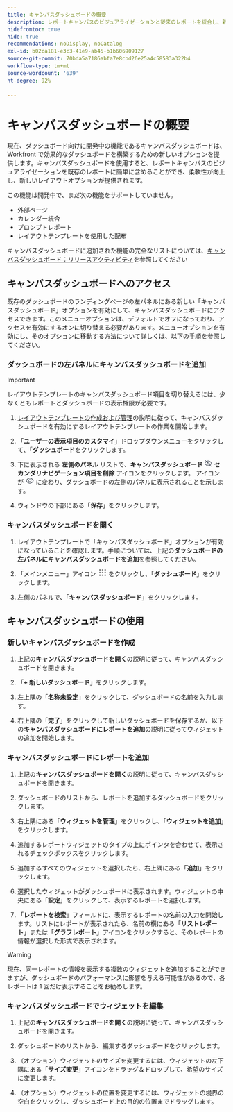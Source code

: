 ```yaml
---
title: キャンバスダッシュボードの概要
description: レポートキャンバスのビジュアライゼーションと従来のレポートを統合し、新しいレイアウトオプションを備えたキャンバスダッシュボードを作成できます。
hidefromtoc: true
hide: true
recommendations: noDisplay, noCatalog
exl-id: b02ca181-e3c3-41e9-ab45-b1b606909127
source-git-commit: 70bda5a7186abfa7e8cbd26e25a4c58583a322b4
workflow-type: tm+mt
source-wordcount: '639'
ht-degree: 92%

---
```


# キャンバスダッシュボードの概要

<!-- This page is hidden as it is outdated, delete once full Canvas Dashboard docs are live-->
<!-- Audited: 12/2023 -->

現在、ダッシュボード向けに開発中の機能であるキャンバスダッシュボードは、Workfront で効果的なダッシュボードを構築するための新しいオプションを提供します。キャンバスダッシュボードを使用すると、レポートキャンバスのビジュアライゼーションを既存のレポートに簡単に含めることができ、柔軟性が向上し、新しいレイアウトオプションが提供されます。

この機能は開発中で、まだ次の機能をサポートしていません。
* 外部ページ
* カレンダー統合
* プロンプトレポート
* レイアウトテンプレートを使用した配布

キャンバスダッシュボードに追加された機能の完全なリストについては、[キャンバスダッシュボード：リリースアクティビティ](/help/quicksilver/product-announcements/betas/canvas-dashboards-beta/canvas-dashboards-release-activity.md)を参照してください

## キャンバスダッシュボードへのアクセス

既存のダッシュボードのランディングページの左パネルにある新しい「キャンバスダッシュボード」オプションを有効にして、キャンバスダッシュボードにアクセスできます。このメニューオプションは、デフォルトでオフになっており、アクセスを有効にするオンに切り替える必要があります。メニューオプションを有効にし、そのオプションに移動する方法について詳しくは、以下の手順を参照してください。

### ダッシュボードの左パネルにキャンバスダッシュボードを追加

>[!IMPORTANT]
>
>レイアウトテンプレートのキャンバスダッシュボード項目を切り替えるには、少なくともレポートとダッシュボードの表示権限が必要です。

1. [レイアウトテンプレートの作成および管理](../../../administration-and-setup/customize-workfront/use-layout-templates/create-and-manage-layout-templates.md)の説明に従って、キャンバスダッシュボードを有効にするレイアウトテンプレートの作業を開始します。

1. 「**ユーザーの表示項目のカスタマイ**」ドロップダウンメニューをクリックして、「**ダッシュボード**&#x200B;をクリックします。

1. 下に表示される **左側のパネル** リストで、**キャンバスダッシュボード ![ の横にある ](assets/delete-secondary-nav-item.png) セカンダリナビゲーション項目を削除** アイコンをクリックします。 アイコンが ![ セカンダリナビゲーション項目を追加 ](assets/add-secondary-nav-item.png) に変わり、ダッシュボードの左側のパネルに表示されることを示します。

1. ウィンドウの下部にある「**保存**」をクリックします。

### キャンバスダッシュボードを開く

1. レイアウトテンプレートで「キャンバスダッシュボード」オプションが有効になっていることを確認します。手順については、上記の&#x200B;**ダッシュボードの左パネルにキャンバスダッシュボードを追加**&#x200B;を参照してください。

1. 「メインメニュー」アイコン ![ 「メインメニュー」アイコン ](assets/main-menu-icon.png) をクリックし、「**ダッシュボード**」をクリックします。

1. 左側のパネルで、「**キャンバスダッシュボード**」をクリックします。

## キャンバスダッシュボードの使用

### 新しいキャンバスダッシュボードを作成

1. 上記の&#x200B;**キャンバスダッシュボードを開く**&#x200B;の説明に従って、キャンバスダッシュボードを開きます。

1. 「**+ 新しいダッシュボード**」をクリックします。

1. 左上隅の「**名称未設定**」をクリックして、ダッシュボードの名前を入力します。

1. 右上隅の「**完了**」をクリックして新しいダッシュボードを保存するか、以下の&#x200B;**キャンバスダッシュボードにレポートを追加**&#x200B;の説明に従ってウィジェットの追加を開始します。

### キャンバスダッシュボードにレポートを追加

1. 上記の&#x200B;**キャンバスダッシュボードを開く**&#x200B;の説明に従って、キャンバスダッシュボードを開きます。

1. ダッシュボードのリストから、レポートを追加するダッシュボードをクリックします。

1. 右上隅にある「**ウィジェットを管理**」をクリックし、「**ウィジェットを追加**」をクリックします。

1. 追加するレポートウィジェットのタイプの上にポインタを合わせて、表示されるチェックボックスをクリックします。

1. 追加するすべてのウィジェットを選択したら、右上隅にある「**追加**」をクリックします。

1. 選択したウィジェットがダッシュボードに表示されます。ウィジェットの中央にある「**設定**」をクリックして、表示するレポートを選択します。

1. 「**レポートを検索**」フィールドに、表示するレポートの名前の入力を開始します。リストにレポートが表示されたら、名前の横にある「**リストレポート**」または「**グラフレポート**」アイコンをクリックすると、そのレポートの情報が選択した形式で表示されます。

>[!WARNING]
>
> 現在、同一レポートの情報を表示する複数のウィジェットを追加することができますが、ダッシュボードのパフォーマンスに影響を与える可能性があるので、各レポートは 1 回だけ表示することをお勧めします。

### キャンバスダッシュボードでウィジェットを編集

1. 上記の&#x200B;**キャンバスダッシュボードを開く**&#x200B;の説明に従って、キャンバスダッシュボードを開きます。

1. ダッシュボードのリストから、編集するダッシュボードをクリックします。

1. （オプション）ウィジェットのサイズを変更するには、ウィジェットの左下隅にある「**サイズ変更**」アイコンをドラッグ＆ドロップして、希望のサイズに変更します。

1. （オプション）ウィジェットの位置を変更するには、ウィジェットの境界の空白をクリックし、ダッシュボード上の目的の位置までドラッグします。
